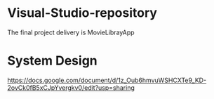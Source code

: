 # Visual-Studio-repository
The final project delivery is MovieLibrayApp

# System Design
https://docs.google.com/document/d/1z_Oub6hmvuWSHCXTe9_KD-2ovCk0fB5xCJpYvergkv0/edit?usp=sharing


